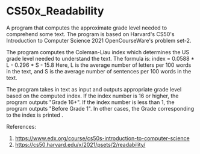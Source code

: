 # CS50x_Readability
A program that computes the approximate grade level needed to comprehend some text.
The program is based on Harvard's CS50's Introduction to Computer Science 2021 OpenCourseWare's problem set-2.

The program computes the Coleman-Liau index which determines the US grade level needed to understand the text.
The formula is:
    index = 0.0588 * L - 0.296 * S - 15.8
Here, L is the average number of letters per 100 words in the text, and S is the average number of sentences per 100 words in the text.

The program takes in text as input and outputs appropriate grade level based on the computed index.
If the index number is 16 or higher, the program outputs "Grade 16+". 
If the index number is less than 1, the program outputs "Before Grade 1".
In other cases, the Grade corresponding to the index is printed .

References:
1. https://www.edx.org/course/cs50s-introduction-to-computer-science
2. https://cs50.harvard.edu/x/2021/psets/2/readability/
